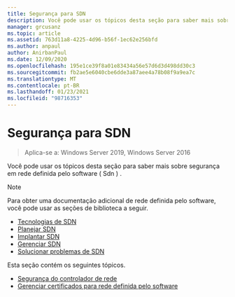 ```yaml
---
title: Segurança para SDN
description: Você pode usar os tópicos desta seção para saber mais sobre segurança em rede definida pelo software \( Sdn \) no Windows Server 2019 e 2016 datacenter.
manager: grcusanz
ms.topic: article
ms.assetid: 763d11a8-4225-4d96-b56f-1ec62e256bfd
ms.author: anpaul
author: AnirbanPaul
ms.date: 12/09/2020
ms.openlocfilehash: 195e1ce39f8a01e83434a56e57d6d3d498dd30c3
ms.sourcegitcommit: fb2ae5e6040cbe6dde3a87aee4a78b08f9a9ea7c
ms.translationtype: MT
ms.contentlocale: pt-BR
ms.lasthandoff: 01/23/2021
ms.locfileid: "98716353"
---
```

# <a name="security-for-sdn"></a>Segurança para SDN

>Aplica-se a: Windows Server 2019, Windows Server 2016

Você pode usar os tópicos desta seção para saber mais sobre segurança em rede definida pelo software \( Sdn \) .

>[!Note]
>Para obter uma documentação adicional de rede definida pelo software, você pode usar as seções de biblioteca a seguir.
>
> - [Tecnologias de SDN](../technologies/Software-Defined-Networking-Technologies.md)
> - [Planejar SDN](/windows-server/networking/sdn/plan/Deploy-a-Software-Defined-Network-Infrastructure)
> - [Implantar SDN](../deploy/deploy-a-software-defined-network-infrastructure.md)
> - [Gerenciar SDN](../manage/manage-sdn.md)
> - [Solucionar problemas de SDN](../troubleshoot/Troubleshoot-Software-Defined-Networking.md)

Esta seção contém os seguintes tópicos.

- [Segurança do controlador de rede](nc-security.md)
- [Gerenciar certificados para rede definida pelo software](sdn-manage-certs.md)
